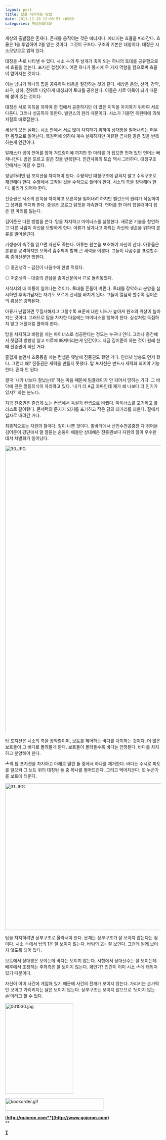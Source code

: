 ```yaml
---
layout: post
title: 탑을 차지하는 방법
date: 2011-12-18 12:00:57 +0900
categories: 깨달음의대화
---
```

  
세상의 출발점은 존재다. 존재를 움직이는 것은 에너지다. 에너지는 효율을 따라간다. 효율은 1을 투입하여 2를 얻는 것이다. 그것이 구조다. 구조의 기본은 대칭이다. 대칭은 시소모양으로 얽혀 있다. 

대칭을 ┻로 나타낼 수 있다. 시소 ┻의 두 날개가 축이 되는 하나의 토대를 공유함으로써 효율을 얻는다. 포지션 겹침이다. 어떤 하나가 동시에 두 가지 역할을 함으로써 효율이 얻어지는 것이다. 

이는 남녀가 하나의 집을 공유하여 비용을 절감하는 것과 같다. 세상은 음양, 선악, 강약, 좌우, 상하, 진위로 다양하게 대칭되어 토대를 공유한다. 이들은 서로 이득이 되기 때문에 붙어 있는 것이다. 

대칭은 서로 이득을 꾀하여 한 집에서 공존하지만 더 많은 이익을 차지하기 위하여 서로 다툰다. 그러나 성공하지 못한다. 밸런스의 원리 때문이다. 시소가 기울면 복원력에 의해 저절로 바로잡힌다. 

세상의 모든 실패는 시소 안에서 서로 많이 차지하기 위하여 상대방을 밀어내려는 허무한 몸짓으로 일어난다. 복원력에 의하여 계속 실패하지만 미련한 곰처럼 같은 짓을 반복하는게 인간이다. 

알래스카 곰이 연어를 잡아 겨드랑이에 끼지만 한 마리를 더 잡으면 먼저 있던 연어는 빠져나간다. 곰은 모르고 같은 짓을 반복한다. 인간사회의 모습 역시 그러하다. 대칭구조 안에서는 이길 수 없다. 

성공하려면 탑 포지션을 차지해야 한다. 수평적인 대칭구조에 갇히지 말고 수직구조로 재편해야 한다. 수평에서 교착된 것을 수직으로 풀어야 한다. 시소의 축을 장악해야 한다. 룰러가 되어야 한다. 

진중권은 시소의 왼쪽을 차지하고 오른쪽을 밀어내려 하지만 밸런스의 원리가 작동하여 그 성과를 백지화 한다. 중권은 모르고 닭짓을 계속한다. 연어를 한 마리 잡을때마다 잡은 한 마리를 잃는다. 

김어준은 다른 방법을 쓴다. 탑을 차지하고 마이너스를 실행한다. 새로운 기술을 창안하고 다른 사람이 자신을 모방하게 한다. 아류가 생겨나고 아류는 자신의 생존을 위하여 본류를 밀어올린다. 

기생충이 숙주를 잃으면 자신도 죽는다. 아류는 원본을 보호해야 자신이 산다. 아류들은 본류를 공격하지만 오히려 흡수되어 함께 큰 세력을 이룬다. 그들이 나꼼수를 표절할수록 종이신문만 망한다. 

◎ 중권생각 – 김진이 나꼼수에 한방 먹였다.

  
◎ 어준생각 – 대중의 관심을 종이신문에서 IT로 돌려놓았다. 

서식지의 대 이동이 일어나는 것이다. 토대를 흔들어 버린다. 토대를 장악하고 분양을 실시하면 후속가담자는 자기도 모르게 관세를 바치게 된다. 그들이 열심히 할수록 김어준의 위상은 강화된다. 

아류가 난립하면 무질서해지고 그럴수록 표준에 대한 니드가 높아져 원조의 위상이 높아지는 것이다. 그러므로 탑을 차지한 다음에는 마이너스를 행해야 한다. 삼성처럼 독점하지 말고 애플처럼 풀어야 한다. 

탑을 차지하고 바텀을 치는 마이너스로 성공한다는 정도는 누구나 안다. 그러나 중간에서 헷갈려 방향성 잃고 미로에 빠져버리는게 인간이다. 지금 김어준이 하는 것이 원래 한때 진중권이 하던 거다. 

즐겁게 놀면서 조중동을 치는 컨셉은 옛날에 진중권도 했던 거다. 인터넷 방송도 먼저 했다. 그런데 왜? 진중권은 세력을 만들지 못했다. 탑 포지션은 반드시 세력화 되어야 기능한다. 혼자 안 된다. 

결국 '내가 너보다 잘났는데' 하는 마음 때문에 팀플레이가 안 되어서 망하는 거다. 그 바닥에 깊은 열등의식이 자리하고 있다. ‘내가 더 A급 좌파인데 쟤가 왜 나보다 더 인기가 있지?’ 하는 분노다. 



지금 진중권은 즐겁게 노는 컨셉에서 독설가 컨셉으로 바꿨다. 마이너스를 포기하고 플러스로 갈아탔다. 큰세력의 문지기 되기를 포기하고 작은 닭의 대가리를 꾀한다. 질에서 입자로 내려간 거다.



최종적으로는 자원의 질이다. 질이 나쁜 것이다. 밑바닥에서 산전수전공중전 다 겪어본 김어준이 강단에서 말 잘듣는 순둥이 애들만 상대해온 진중권보다 자원의 질이 우수한 데서 차별화가 일어났다. 







 <img alt="30.JPG" src="assets/attach/images/198/764/219/30.JPG" width="563" height="929" />

탑 포지션은 시소의 축을 장악함이며, 보트를 제어하는 바다를 차지하는 것이다. 더 많은 보트들이 그 바다로 몰려들게 한다. 보트들이 몰려들수록 바다는 안정된다. 바다를 차지하고 분양해야 한다. 

┻의 탑 포지션을 차지하고 아래로 딸린 둘 중에서 하나를 제거한다. 바다는 수시로 파도를 일으켜 그 보트 위의 대칭된 둘 중 하나를 떨어뜨린다. 그리고 먹어치운다. 또 누군가를 보트에 태운다. 

 <img alt="31.JPG" src="assets/attach/images/198/764/219/31.JPG" width="570" height="474" />

탑을 차지하려면 상부구조로 올라서야 한다. 문제는 상부구조가 잘 보이지 않는다는 점이다. 시소 ┻에서 탑의 1은 잘 보이지 않는다. 바텀의 2는 잘 보인다. 그런데 원래 보이지 않도록 되어 있다. 

보트에서 상대방은 보이는데 바다는 보이지 않는다. 시합에서 상대선수는 잘 보이는데 배후에서 조정하는 주최측은 잘 보이지 않는다. 왜인가? 인간이 이미 시소 ┻에 태워져 있기 때문이다. 

자신이 이미 사건에 개입해 있기 때문에 사건의 전개가 보이지 않는다. 가리키는 손가락만 보이고 가리켜지는 달은 보이지 않는다. 상부구조는 보이지 않으므로 ‘보이지 않는 손’이라고 할 수 있다. 







<a href="?mid=book_minus&act=dispBoardWrite" target="_self"><img alt="001030.jpg" src="assets/attach/images/199/440/211/001030.jpg" width="220" height="293" /></a>   


<a href="?mid=book_minus&act=dispBoardWrite" target="_self"><img title="bookorder.gif" alt="bookorder.gif" src="assets/attach/images/199/376/206/bookorder.gif" width="318" height="40" rel="xe_gallery" /></a>


  





  




[**http://gujoron.com**](http://www.gujoron.com)**  
** 

**∑**
